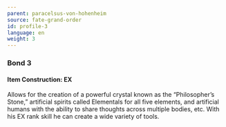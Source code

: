 ```yaml
---
parent: paracelsus-von-hohenheim
source: fate-grand-order
id: profile-3
language: en
weight: 3
---
```


### Bond 3

#### Item Construction: EX

Allows for the creation of a powerful crystal known as the “Philosopher’s Stone,” artificial spirits called Elementals for all five elements, and artificial humans with the ability to share thoughts across multiple bodies, etc.
With his EX rank skill he can create a wide variety of tools.
